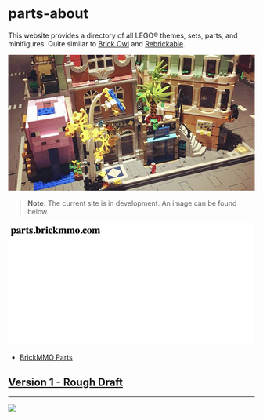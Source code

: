 # parts-about

<style>@import url("//readme.codeadam.ca/readme.css");</style>

This website provides a directory of all LEGO® themes, sets, parts, and minifigures. Quite similar to [Brick Owl](https://www.brickowl.com/) and [Rebrickable](https://rebrickable.com/). 

![Brickmo town lego image](/images/brickmmo.png)

 > **Note:** 
 > The current site is in development. An image can be found below.

![parts about homepage](/images/home-screen.png)

- [BrickMMO Parts](https://parts.brickmmo.com)

## [Version 1 - Rough Draft](v1)

---

<a href="https://brickmmo.com">
<img src="https://brickmmo.com/images/brickmmo-logo-horizontal.jpg" width="100">
</a>
